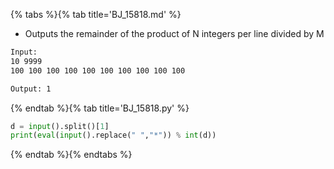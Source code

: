 {% tabs %}{% tab title='BJ_15818.md' %}

* Outputs the remainder of the product of N integers per line divided by M

```txt
Input:
10 9999
100 100 100 100 100 100 100 100 100 100

Output: 1
```

{% endtab %}{% tab title='BJ_15818.py' %}

```py
d = input().split()[1]
print(eval(input().replace(" ","*")) % int(d))
```

{% endtab %}{% endtabs %}
